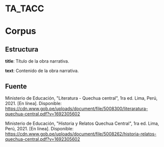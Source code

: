 # TA_TACC

# Corpus

## Estructura

**title**: Título de la obra narrativa.

**text**: Contenido de la obra narrativa.

## Fuente

Ministerio de Educación, "Literatura - Quechua central", 1ra ed. Lima, Perú, 2021. [En línea]. Disponible: https://cdn.www.gob.pe/uploads/document/file/5008300/literaratura-quechua-central.pdf?v=1692305602

Ministerio de Educación, "Historia y Relatos Quechua Central", 1ra ed. Lima, Perú, 2021. [En línea]. Disponible: https://cdn.www.gob.pe/uploads/document/file/5008262/historia-relatos-quechua-central.pdf?v=1692305602
